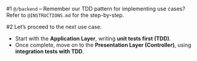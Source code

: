 \#1 `@/backend` – Remember our TDD pattern for implementing use cases? Refer to `@INSTRUCTIONS.md` for the step-by-step.

\#2 Let’s proceed to the next use case.

* Start with the **Application Layer**, writing **unit tests first (TDD)**.
* Once complete, move on to the **Presentation Layer (Controller)**, using **integration tests with TDD**.
